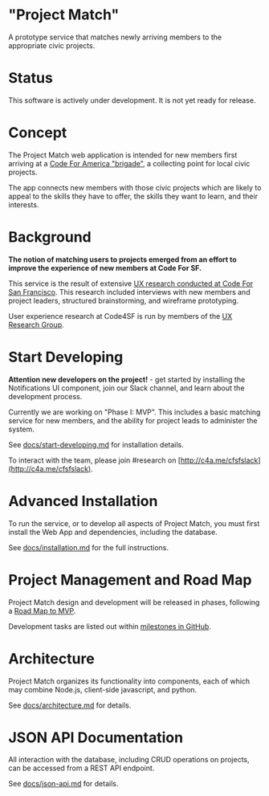 # "Project Match"

A prototype service that matches newly arriving members to the appropriate civic projects.

# Status

This software is actively under development. It is not yet ready for release.

# Concept

The Project Match web application is intended for new members first arriving at a [Code For America "brigade"](http://brigade.codeforamerica.org/brigade/), a collecting point for local civic projects. 

The app connects new members with those civic projects which are likely to appeal to the skills they have to offer, the skills they want to learn, and their interests.

# Background

**The notion of matching users to projects emerged from an effort to improve the experience of new members at Code For SF.**

This service is the result of extensive [UX research conducted at Code For San Francisco](http://old.codeforsanfrancisco.org/research-group/projects/NewMemberEngagement/). This research included interviews with new members and project leaders, structured brainstorming, and wireframe prototyping. 

User experience research at Code4SF is run by members of the [UX Research Group](https://github.com/sfbrigade/research-group).

# Start Developing

**Attention new developers on the project!** - get started by installing the Notifications UI component, join our Slack channel, and learn about the development process.

Currently we are working on "Phase I: MVP". This includes a basic matching service for new members, and the ability for project leads to administer the system.

See [docs/start-developing.md](https://github.com/designforsf/brigade-matchmaker/tree/master/docs/start-developing.md) for installation details.

To interact with the team, please join #research on [http://c4a.me/cfsfslack](http://c4a.me/cfsfslack).

# Advanced Installation

To run the service, or to develop all aspects of Project Match, you must first install the Web App and dependencies, including the database.

See [docs/installation.md](https://github.com/designforsf/brigade-matchmaker/tree/master/docs/installation.md) for the full instructions.

# Project Management and Road Map

Project Match design and development will be released in phases, following a [Road Map to MVP](https://docs.google.com/document/d/10gnvrPufouX0NxOuWwiX3hubh3asUPxTl-aMxj450tk/edit). 

Development tasks are listed out within [milestones in GitHub](https://github.com/designforsf/brigade-matchmaker/milestones?direction=asc&sort=due_date&state=open).

# Architecture

Project Match organizes its functionality into components, each of which may combine Node.js, client-side javascript, and python.

See [docs/architecture.md](https://github.com/designforsf/brigade-matchmaker/tree/master/docs/architecture.md) for details.

# JSON API Documentation

All interaction with the database, including CRUD operations on projects, can be accessed from a REST API endpoint. 

See [docs/json-api.md](https://github.com/designforsf/brigade-matchmaker/tree/master/docs/json-api.md) for details.






